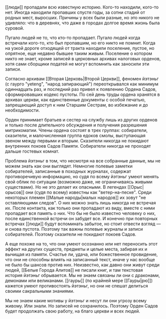 [[люди]] пропадали всю известную историю. Кого-то находили, кого-то нет. Иногда находили пропавших спустя годы, за сотни стадий от родных мест, выросших. Причины у всех были разные, но это никого не удивляло: что в деревнях, что даже в городах долгое время жизнь была суровой.

Пугало людей не то, что кто-то пропадает. Пугало людей когда встречали кого-то, кто был пропавшим, но его никто не помнит. Когда на узкой дороге отходящей от тракта находили поселение, пустое, но опрятное, еще недавно бывшее таким живым. Поселение о котором никто не знает, кроме записей в церковных архивах налоговых орденов, хотя сами сборщики податей не могут вспомнить как заносили эти записи. 

Согласно архивам [[Вторая Церковь|Второй Церкви]], феномен йэтэньг (с гаурго "yeteng", "народ запирающий") переоткрывался как минимум одиннадцать раз, и последний раз привел к появлению Ордена Садов, сформировавших кодекс пустоты. По сей день труды ордена хранятся в архивах церкви, как единственные документы с особой печатью, запрещающий доступ к ним Старшим Сестрам, во избежание и до необходимости.

Орден принимает братьев и сестер на службу лишь из других орденов и только после длительного обсуждения и получения разрешения митрикоматии. Члены ордена состоят в трех группах: собиратели, сказители, и малочисленная группа едоков смолы, выступающая звеном между первыми и вторым. Сказители никогда не покидают внутренних покоев Садов Памяти. Собиратели никогда не проходят дальше гостевых комнат.

Проблема йэтэньг в том, что несмотря на все собранные данные, мы не можем знать как они выглядят. Немногие полевые заметки собирателей, записанные в походных журналах, содержат противоречивую информацию, но судя по всему йэтэньг умеют менять свой облик по ситуации (возможно даже, не ограничиваясь живыми существами). Но не это делает их опасными. В легендах [[Орыс|орысов]] они (судя по всему) известны как "ветер-на-песке". Среди некоторых племен [[Малые народы|малых народов]] их зовут "не оставляющими следов". О них можно знать лишь никогда не встречая их. После контакта, как только они пропадают из виду, вместе с ними пропадает вся память о них. Что бы не было известно человеку о них, после единственной встречи он забудет все. И конечно при повторных встречах [[люди]] будут вспоминать забытое, но стоит отвести взгляд — и снова пустота. Поэтому так важны полевые журналы и записи собирателей. Поэтому сказители не покидают покоев Садов. 

А еще похоже на то, что они умеют осознанно или нет переносить этот эффект на других существ, предметы и целые места, забирая их и вычищая из памяти. Счастье ли, удача, или божественное провидение, что они не способны влиять на записанный текст, иначе у нас вообще не было бы шансов против них. Неизвестно, как давно они живут среди людей, [[Белые Города Алитов]] не писали книг, и там текстовая история йэтэньг обрывается. Мы не знаем связаны ли они с драконами, демонами или великанами. [[гауры]] (по крайней мере [[Гауры|рю]]) кажется умеют противостоять йэтэньг, но они не спешат делиться своими сакральными знаниями.

Мы не знаем какие мотивы у йэтэньг и несут ли они угрозу всему живому. Или знали. Но записей не сохранилось. Поэтому Орден Садов будет продолжать свою работу, на благо церкви и всех людей. 

